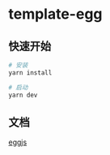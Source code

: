 # template-egg


## 快速开始

```bash
# 安装
yarn install

# 启动
yarn dev
```


## 文档

[eggjs](https://eggjs.org/zh-cn/intro/quickstart.html)

